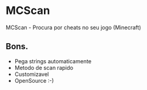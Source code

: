 # MCScan
MCScan - Procura por cheats no seu jogo (Minecraft)

## Bons.

* Pega strings automaticamente
* Metodo de scan rapido
* Customizavel
* OpenSource :-)
